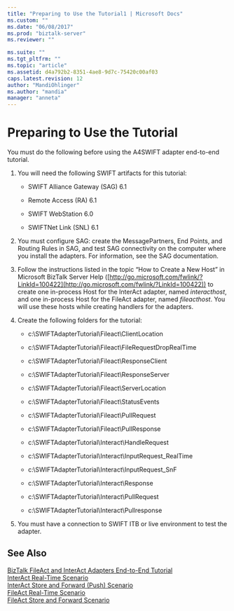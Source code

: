 ```yaml
---
title: "Preparing to Use the Tutorial1 | Microsoft Docs"
ms.custom: ""
ms.date: "06/08/2017"
ms.prod: "biztalk-server"
ms.reviewer: ""

ms.suite: ""
ms.tgt_pltfrm: ""
ms.topic: "article"
ms.assetid: d4a792b2-8351-4ae8-9d7c-75420c00af03
caps.latest.revision: 12
author: "MandiOhlinger"
ms.author: "mandia"
manager: "anneta"
---
```

# Preparing to Use the Tutorial
You must do the following before using the A4SWIFT adapter end-to-end tutorial.  
  
1.  You will need the following SWIFT artifacts for this tutorial:  
  
    -   SWIFT Alliance Gateway (SAG) 6.1  
  
    -   Remote Access (RA) 6.1  
  
    -   SWIFT WebStation 6.0  
  
    -   SWIFTNet Link (SNL) 6.1  
  
2.  You must configure SAG: create the MessagePartners, End Points, and Routing Rules in SAG, and test SAG connectivity on the computer where you install the adapters. For information, see the SAG documentation.  
  
3.  Follow the instructions listed in the topic “How to Create a New Host” in Microsoft BizTalk Server Help ([http://go.microsoft.com/fwlink/?LinkId=100422](http://go.microsoft.com/fwlink/?LinkId=100422)) to create one in-process Host for the InterAct adapter, named *interacthost*, and one in-process Host for the FileAct adapter, named *fileacthost*. You will use these hosts while creating handlers for the adapters.  
  
4.  Create the following folders for the tutorial:  
  
    -   c:\SWIFTAdapterTutorial\Fileact\ClientLocation  
  
    -   c:\SWIFTAdapterTutorial\Fileact\FileRequestDropRealTime  
  
    -   c:\SWIFTAdapterTutorial\Fileact\ResponseClient  
  
    -   c:\SWIFTAdapterTutorial\Fileact\ResponseServer  
  
    -   c:\SWIFTAdapterTutorial\Fileact\ServerLocation  
  
    -   c:\SWIFTAdapterTutorial\Fileact\StatusEvents  
  
    -   c:\SWIFTAdapterTutorial\Fileact\PullRequest  
  
    -   c:\SWIFTAdapterTutorial\Fileact\PullResponse  
  
    -   c:\SWIFTAdapterTutorial\Interact\HandleRequest  
  
    -   c:\SWIFTAdapterTutorial\Interact\InputRequest_RealTime  
  
    -   c:\SWIFTAdapterTutorial\Interact\InputRequest_SnF  
  
    -   c:\SWIFTAdapterTutorial\Interact\Response  
  
    -   c:\SWIFTAdapterTutorial\Interact\PullRequest  
  
    -   c:\SWIFTAdapterTutorial\Interact\Pullresponse  
  
5.  You must have a connection to SWIFT ITB or live environment to test the adapter.  
  
## See Also  
 [BizTalk FileAct and InterAct Adapters End-to-End Tutorial](../../adapters-and-accelerators/fileact-interact/biztalk-fileact-and-interact-adapters-end-to-end-tutorial.md)   
 [InterAct Real-Time Scenario](../../adapters-and-accelerators/fileact-interact/interact-real-time-scenario.md)   
 [InterAct Store and Forward (Push) Scenario](../../adapters-and-accelerators/fileact-interact/interact-store-and-forward-push-scenario.md)   
 [FileAct Real-Time Scenario](../../adapters-and-accelerators/fileact-interact/fileact-real-time-scenario.md)   
 [FileAct Store and Forward Scenario](../../adapters-and-accelerators/fileact-interact/fileact-store-and-forward-scenario.md)